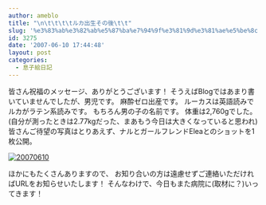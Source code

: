 ```yaml
---
author: ameblo
title: "\n\t\t\t\tルカ出生その後\t\t"
slug: '%e3%83%ab%e3%82%ab%e5%87%ba%e7%94%9f%e3%81%9d%e3%81%ae%e5%be%8c'
id: 3275
date: '2007-06-10 17:44:48'
layout: post
categories:
  - 息子絵日記
---
```


皆さん祝福のメッセージ、ありがとうございます！ そうえばBlogではあまり書いていませんでしたが、男児です。 麻酔ゼロ出産です。 ルーカスは英語読みでルカがラテン系読みです。 もちろん男の子の名前です。 体重は2,760gでした。 (自分が測ったときは2.77kgだった、まあもう今日は大きくなっていると思われ) 皆さんご待望の写真はとりあえず、ナルとガールフレンドEleaとのショットを1枚公開。

[![20070610](http://blog-imgs-42.fc2.com/a/k/i/akihikofr/blog_import_4f5648ec9bf80.jpg)](http://blog-imgs-42.fc2.com/a/k/i/akihikofr/blog_import_4f5648ecbb910.jpg)

ほかにもたくさんありますので、 お知り合いの方は遠慮せずご連絡いただければURLをお知らせいたします！ そんなわけで、今日もまた病院に(取材に？)いってきます！